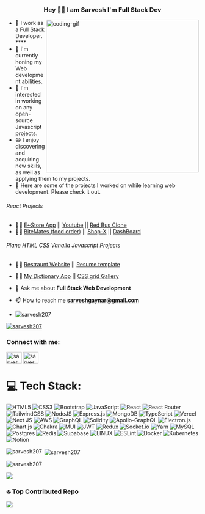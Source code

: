 
<h3 align="center">Hey 🙋‍♂️ I am Sarvesh I'm Full Stack Dev</h3>
<img align = "right" src="https://miro.medium.com/max/1360/1*IRGHmiGsa16stedQvIaZfw.gif" alt="coding-gif" width="400px">


- 🌱 I work as a Full Stack Developer.****
- 🔭 I'm currently honing my Web development abilities.
- 👯 I'm interested in working on any open-source Javascript projects.
- 😄 I enjoy discovering and acquiring new skills, as well as applying them to my projects.
- 🔭 Here are some of the projects I worked on while learning web development. Please check it out.

 ###### React Projects
- 👨‍💻 [E~Store App](https://estore-application.netlify.app/) || [Youtube](https://youtube-clone-sigma-five.vercel.app/) || [Red Bus Clone](https://redbus207.netlify.app/)
- 👨‍💻 [BiteMates (food order)](https://bitemates-git-master-sarvesh207.vercel.app/) || [Shop-X](https://shop-ex-cmrg-git-master-sarvesh207.vercel.app/) ||  [DashBoard](https://chaabi-dashboard-git-master-sarvesh207.vercel.app/)
 ###### Plane HTML CSS Vanaila Javascript Projects 
- 👨‍💻 [Restraunt Website](https://loquacious-boba-c7bf98.netlify.app/) || [Resume template](https://joyful-tiramisu-5c8edf.netlify.app/) 
- 👨‍💻 [My Dictionary App](https://joyful-tiramisu-5c8edf.netlify.app/) || [CSS grid Gallery](https://jade-fox-09e824.netlify.app/)



- 💬 Ask me about **Full Stack Web Development**
- 📫 How to reach me **sarveshgaynar@gmail.com**
- <p align="left"> <img src="https://komarev.com/ghpvc/?username=sarvesh207&label=Profile%20views&color=0e75b6&style=flat" alt="sarvesh207" /> </p>

<p align="left"> <a href="https://github.com/ryo-ma/github-profile-trophy"><img src="https://github-profile-trophy.vercel.app/?username=sarvesh207" alt="sarvesh207" /></a> </p>

<h3 align="left">Connect with me:</h3>
<p align="left">
<a href="https://www.linkedin.com/in/sarvesh-gaynar-04784b234" target="blank"><img align="center" src="https://raw.githubusercontent.com/rahuldkjain/github-profile-readme-generator/master/src/images/icons/Social/linked-in-alt.svg" alt="sarvesh gaynar" height="30" width="40" /></a>
<a href="https://instagram.com/Sarvesh207_" target="blank"><img align="center" src="https://raw.githubusercontent.com/rahuldkjain/github-profile-readme-generator/master/src/images/icons/Social/instagram.svg" alt="sarvesh207_" height="30" width="40" /></a>
</p>

# 💻 Tech Stack:
![HTML5](https://img.shields.io/badge/html5-%23E34F26.svg?style=for-the-badge&logo=html5&logoColor=white) ![CSS3](https://img.shields.io/badge/css3-%231572B6.svg?style=for-the-badge&logo=css3&logoColor=white) ![Bootstrap](https://img.shields.io/badge/bootstrap-%23563D7C.svg?style=for-the-badge&logo=bootstrap&logoColor=white)  ![JavaScript](https://img.shields.io/badge/javascript-%23323330.svg?style=for-the-badge&logo=javascript&logoColor=%23F7DF1E) ![React](https://img.shields.io/badge/react-%2320232a.svg?style=for-the-badge&logo=react&logoColor=%2361DAFB) ![React Router](https://img.shields.io/badge/React_Router-CA4245?style=for-the-badge&logo=react-router&logoColor=white) ![TailwindCSS](https://img.shields.io/badge/tailwindcss-%2338B2AC.svg?style=for-the-badge&logo=tailwind-css&logoColor=white) ![NodeJS](https://img.shields.io/badge/node.js-6DA55F?style=for-the-badge&logo=node.js&logoColor=white) ![Express.js](https://img.shields.io/badge/express.js-%23404d59.svg?style=for-the-badge&logo=express&logoColor=%2361DAFB)  ![MongoDB](https://img.shields.io/badge/MongoDB-%234ea94b.svg?style=for-the-badge&logo=mongodb&logoColor=white) ![TypeScript](https://img.shields.io/badge/typescript-%23007ACC.svg?style=for-the-badge&logo=typescript&logoColor=white) ![Vercel](https://img.shields.io/badge/vercel-%23000000.svg?style=for-the-badge&logo=vercel&logoColor=white) ![Next JS](https://img.shields.io/badge/Next-black?style=for-the-badge&logo=next.js&logoColor=white) ![AWS](https://img.shields.io/badge/AWS-%23FF9900.svg?style=for-the-badge&logo=amazon-aws&logoColor=white)  ![GraphQL](https://img.shields.io/badge/-GraphQL-E10098?style=for-the-badge&logo=graphql&logoColor=white) ![Solidity](https://img.shields.io/badge/Solidity-%23363636.svg?style=for-the-badge&logo=solidity&logoColor=white) ![Apollo-GraphQL](https://img.shields.io/badge/-ApolloGraphQL-311C87?style=for-the-badge&logo=apollo-graphql) ![Electron.js](https://img.shields.io/badge/Electron-191970?style=for-the-badge&logo=Electron&logoColor=white) ![Chart.js](https://img.shields.io/badge/chart.js-F5788D.svg?style=for-the-badge&logo=chart.js&logoColor=white) ![Chakra](https://img.shields.io/badge/chakra-%234ED1C5.svg?style=for-the-badge&logo=chakraui&logoColor=white)  ![MUI](https://img.shields.io/badge/MUI-%230081CB.svg?style=for-the-badge&logo=material-ui&logoColor=white) ![JWT](https://img.shields.io/badge/JWT-black?style=for-the-badge&logo=JSON%20web%20tokens) ![Redux](https://img.shields.io/badge/redux-%23593d88.svg?style=for-the-badge&logo=redux&logoColor=white) ![Socket.io](https://img.shields.io/badge/Socket.io-black?style=for-the-badge&logo=socket.io&badgeColor=010101) ![Yarn](https://img.shields.io/badge/yarn-%232C8EBB.svg?style=for-the-badge&logo=yarn&logoColor=white) ![MySQL](https://img.shields.io/badge/mysql-%2300f.svg?style=for-the-badge&logo=mysql&logoColor=white) ![Postgres](https://img.shields.io/badge/postgres-%23316192.svg?style=for-the-badge&logo=postgresql&logoColor=white) ![Redis](https://img.shields.io/badge/redis-%23DD0031.svg?style=for-the-badge&logo=redis&logoColor=white) 	![Supabase](https://img.shields.io/badge/Supabase-3ECF8E?style=for-the-badge&logo=supabase&logoColor=white) ![LINUX](https://img.shields.io/badge/Linux-FCC624?style=for-the-badge&logo=linux&logoColor=black) ![ESLint](https://img.shields.io/badge/ESLint-4B3263?style=for-the-badge&logo=eslint&logoColor=white)  ![Docker](https://img.shields.io/badge/docker-%230db7ed.svg?style=for-the-badge&logo=docker&logoColor=white) ![Kubernetes](https://img.shields.io/badge/kubernetes-%23326ce5.svg?style=for-the-badge&logo=kubernetes&logoColor=white) ![Notion](https://img.shields.io/badge/Notion-%23000000.svg?style=for-the-badge&logo=notion&logoColor=white)

<p><img align="left" src="https://github-readme-stats.vercel.app/api/top-langs?username=sarvesh207&show_icons=true&locale=en&layout=compact" alt="sarvesh207" /></p>


<p>&nbsp;<img align="center" src="https://github-readme-stats.vercel.app/api?username=sarvesh207&show_icons=true&locale=en" alt="sarvesh207" /></p>

<p><img align="center" src="https://github-readme-streak-stats.herokuapp.com/?user=sarvesh207&" alt="sarvesh207" /></p>
<a href="#"> <img align="center" src="https://github-readme-activity-graph.cyclic.app/graph?username=Sarvesh207&theme=xcode" /></a><br>

### 🔝 Top Contributed Repo

![](https://github-contributor-stats.vercel.app/api?username=Sarvesh207&limit=5&theme=tokyonight&combine_all_yearly_contributions=true)
